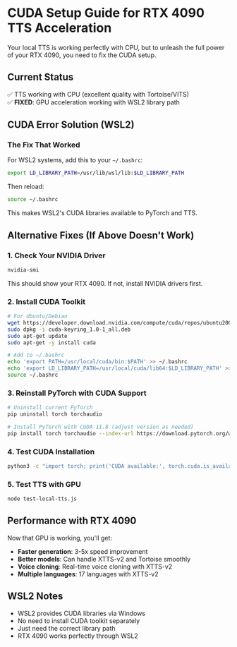# CUDA Setup Guide for RTX 4090 TTS Acceleration

Your local TTS is working perfectly with CPU, but to unleash the full power of your RTX 4090, you need to fix the CUDA setup.

## Current Status
✅ TTS working with CPU (excellent quality with Tortoise/VITS)  
✅ **FIXED**: GPU acceleration working with WSL2 library path

## CUDA Error Solution (WSL2)

### The Fix That Worked
For WSL2 systems, add this to your `~/.bashrc`:
```bash
export LD_LIBRARY_PATH=/usr/lib/wsl/lib:$LD_LIBRARY_PATH
```

Then reload:
```bash
source ~/.bashrc
```

This makes WSL2's CUDA libraries available to PyTorch and TTS.

## Alternative Fixes (If Above Doesn't Work)

### 1. Check Your NVIDIA Driver
```bash
nvidia-smi
```
This should show your RTX 4090. If not, install NVIDIA drivers first.

### 2. Install CUDA Toolkit
```bash
# For Ubuntu/Debian
wget https://developer.download.nvidia.com/compute/cuda/repos/ubuntu2004/x86_64/cuda-keyring_1.0-1_all.deb
sudo dpkg -i cuda-keyring_1.0-1_all.deb
sudo apt-get update
sudo apt-get -y install cuda

# Add to ~/.bashrc
echo 'export PATH=/usr/local/cuda/bin:$PATH' >> ~/.bashrc
echo 'export LD_LIBRARY_PATH=/usr/local/cuda/lib64:$LD_LIBRARY_PATH' >> ~/.bashrc
source ~/.bashrc
```

### 3. Reinstall PyTorch with CUDA Support
```bash
# Uninstall current PyTorch
pip uninstall torch torchaudio

# Install PyTorch with CUDA 11.8 (adjust version as needed)
pip install torch torchaudio --index-url https://download.pytorch.org/whl/cu118
```

### 4. Test CUDA Installation
```bash
python3 -c "import torch; print('CUDA available:', torch.cuda.is_available()); print('GPU name:', torch.cuda.get_device_name(0) if torch.cuda.is_available() else 'None')"
```

### 5. Test TTS with GPU
```bash
node test-local-tts.js
```

## Performance with RTX 4090

Now that GPU is working, you'll get:
- **Faster generation**: 3-5x speed improvement
- **Better models**: Can handle XTTS-v2 and Tortoise smoothly  
- **Voice cloning**: Real-time voice cloning with XTTS-v2
- **Multiple languages**: 17 languages with XTTS-v2

## WSL2 Notes

- WSL2 provides CUDA libraries via Windows
- No need to install CUDA toolkit separately
- Just need the correct library path
- RTX 4090 works perfectly through WSL2 
